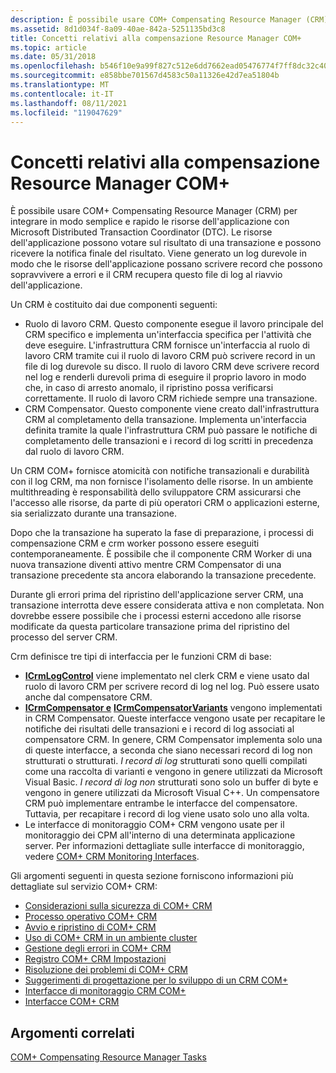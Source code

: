 ```yaml
---
description: È possibile usare COM+ Compensating Resource Manager (CRM) per integrare in modo semplice e rapido le risorse dell'applicazione con Microsoft Distributed Transaction Coordinator (DTC).
ms.assetid: 8d1d034f-8a09-40ae-842a-5251135bd3c8
title: Concetti relativi alla compensazione Resource Manager COM+
ms.topic: article
ms.date: 05/31/2018
ms.openlocfilehash: b546f10e9a99f827c512e6dd7662ead05476774f7ff8dc32c40fa123b0ffe272
ms.sourcegitcommit: e858bbe701567d4583c50a11326e42d7ea51804b
ms.translationtype: MT
ms.contentlocale: it-IT
ms.lasthandoff: 08/11/2021
ms.locfileid: "119047629"
---
```

# <a name="com-compensating-resource-manager-concepts"></a>Concetti relativi alla compensazione Resource Manager COM+

È possibile usare COM+ Compensating Resource Manager (CRM) per integrare in modo semplice e rapido le risorse dell'applicazione con Microsoft Distributed Transaction Coordinator (DTC). Le risorse dell'applicazione possono votare sul risultato di una transazione e possono ricevere la notifica finale del risultato. Viene generato un log durevole in modo che le risorse dell'applicazione possano scrivere record che possono sopravvivere a errori e il CRM recupera questo file di log al riavvio dell'applicazione.

Un CRM è costituito dai due componenti seguenti:

-   Ruolo di lavoro CRM. Questo componente esegue il lavoro principale del CRM specifico e implementa un'interfaccia specifica per l'attività che deve eseguire. L'infrastruttura CRM fornisce un'interfaccia al ruolo di lavoro CRM tramite cui il ruolo di lavoro CRM può scrivere record in un file di log durevole su disco. Il ruolo di lavoro CRM deve scrivere record nel log e renderli durevoli prima di eseguire il proprio lavoro in modo che, in caso di arresto anomalo, il ripristino possa verificarsi correttamente. Il ruolo di lavoro CRM richiede sempre una transazione.
-   CRM Compensator. Questo componente viene creato dall'infrastruttura CRM al completamento della transazione. Implementa un'interfaccia definita tramite la quale l'infrastruttura CRM può passare le notifiche di completamento delle transazioni e i record di log scritti in precedenza dal ruolo di lavoro CRM.

Un CRM COM+ fornisce atomicità con notifiche transazionali e durabilità con il log CRM, ma non fornisce l'isolamento delle risorse. In un ambiente multithreading è responsabilità dello sviluppatore CRM assicurarsi che l'accesso alle risorse, da parte di più operatori CRM o applicazioni esterne, sia serializzato durante una transazione.

Dopo che la transazione ha superato la fase di preparazione, i processi di compensazione CRM e crm worker possono essere eseguiti contemporaneamente. È possibile che il componente CRM Worker di una nuova transazione diventi attivo mentre CRM Compensator di una transazione precedente sta ancora elaborando la transazione precedente.

Durante gli errori prima del ripristino dell'applicazione server CRM, una transazione interrotta deve essere considerata attiva e non completata. Non dovrebbe essere possibile che i processi esterni accedono alle risorse modificate da questa particolare transazione prima del ripristino del processo del server CRM.

Crm definisce tre tipi di interfaccia per le funzioni CRM di base:

-   [**ICrmLogControl**](/windows/desktop/api/ComSvcs/nn-comsvcs-icrmlogcontrol) viene implementato nel clerk CRM e viene usato dal ruolo di lavoro CRM per scrivere record di log nel log. Può essere usato anche dal compensatore CRM.
-   [**ICrmCompensator e**](/windows/desktop/api/ComSvcs/nn-comsvcs-icrmcompensator) [**ICrmCompensatorVariants**](/windows/desktop/api/ComSvcs/nn-comsvcs-icrmcompensatorvariants) vengono implementati in CRM Compensator. Queste interfacce vengono usate per recapitare le notifiche dei risultati delle transazioni e i record di log associati al compensatore CRM. In genere, CRM Compensator implementa solo una di queste interfacce, a seconda che siano necessari record di log non strutturati o strutturati. *I record di log* strutturati sono quelli compilati come una raccolta di varianti e vengono in genere utilizzati da Microsoft Visual Basic. *I record di log non* strutturati sono solo un buffer di byte e vengono in genere utilizzati da Microsoft Visual C++. Un compensatore CRM può implementare entrambe le interfacce del compensatore. Tuttavia, per recapitare i record di log viene usato solo uno alla volta.
-   Le interfacce di monitoraggio COM+ CRM vengono usate per il monitoraggio dei CPM all'interno di una determinata applicazione server. Per informazioni dettagliate sulle interfacce di monitoraggio, vedere [COM+ CRM Monitoring Interfaces](com--crm-monitoring-interfaces.md).

Gli argomenti seguenti in questa sezione forniscono informazioni più dettagliate sul servizio COM+ CRM:

-   [Considerazioni sulla sicurezza di COM+ CRM](com--crm-security-considerations.md)
-   [Processo operativo COM+ CRM](com--crm-operating-process.md)
-   [Avvio e ripristino di COM+ CRM](com--crm-startup-and-recovery.md)
-   [Uso di COM+ CRM in un ambiente cluster](using-the-com--crm-in-a-cluster-environment.md)
-   [Gestione degli errori in COM+ CRM](error-handling-in-the-com--crm.md)
-   [Registro COM+ CRM Impostazioni](com--crm-registry-settings.md)
-   [Risoluzione dei problemi di COM+ CRM](troubleshooting-the-com--crm.md)
-   [Suggerimenti di progettazione per lo sviluppo di un CRM COM+](design-suggestions-for-developing-a-com--crm.md)
-   [Interfacce di monitoraggio CRM COM+](com--crm-monitoring-interfaces.md)
-   [Interfacce COM+ CRM](com--crm-interfaces.md)

## <a name="related-topics"></a>Argomenti correlati

<dl> <dt>

[COM+ Compensating Resource Manager Tasks](com--compensating-resource-manager-tasks.md)
</dt> </dl>

 

 



